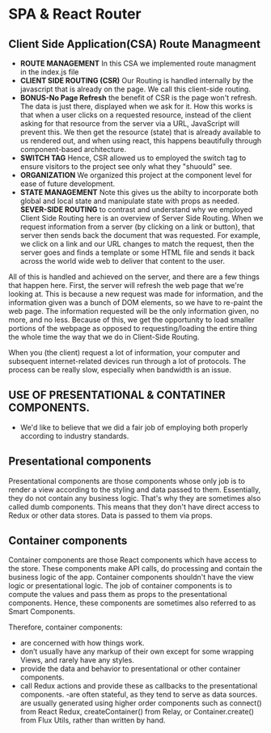 # SPA & React Router 

## Client Side Application(CSA) Route Managmeent
- __ROUTE MANAGEMENT__ In this CSA we implemented route managment in the index.js file
- __CLIENT SIDE ROUTING (CSR)__ Our Routing is handled internally by the javascript that is already on the page. We call this client-side routing.
- __BONUS-No Page Refresh__ the benefit of CSR is the page won't refresh. The data is just there, displayed when we ask for it. How this works is that when a user clicks on a requested resource, instead of the client asking for that resource from the server via a URL, JavaScript will prevent this. We then get the resource (state) that is already available to us rendered out, and when using react, this happens beautifully through component-based architecture.
- __SWITCH TAG__ Hence, CSR allowed us to employed the switch tag to ensure visitors to the project see only what they "shuould" see. 
- __ORGANIZATION__ We organized this project at the component level for ease of future development. 
- __STATE MANAGEMENT__ Note this gives us the abilty to incorporate both global and local state and manipulate state with props as needed. 
__SEVER-SIDE ROUTING__ to contrast and understand why we employed Client Side Routing here is an overview of Server Side Routing. 
When we request information from a server (by clicking on a link or button), that server then sends back the document that was requested. For example, we click on a link and our URL changes to match the request, then the server goes and finds a template or some HTML file and sends it back across the world wide web to deliver that content to the user.

All of this is handled and achieved on the server, and there are a few things that happen here. First, the server will refresh the web page that we're looking at. This is because a new request was made for information, and the information given was a bunch of DOM elements, so we have to re-paint the web page. The information requested will be the only information given, no more, and no less. Because of this, we get the opportunity to load smaller portions of the webpage as opposed to requesting/loading the entire thing the whole time the way that we do in Client-Side Routing.

When you (the client) request a lot of information, your computer and subsequent internet-related devices run through a lot of protocols. The process can be really slow, especially when bandwidth is an issue.

## USE OF PRESENTATIONAL &  CONTATINER COMPONENTS. 
- We'd like to believe that we did a fair job of employing both properly according to industry standards. 
## Presentational components
Presentational components are those components whose only job is to render a view according to the styling and data passed to them. Essentially, they do not contain any business logic. That's why they are sometimes also called dumb components. This means that they don't have direct access to Redux or other data stores. Data is passed to them via props.

## Container components
Container components are those React components which have access to the store. These components make API calls, do processing and contain the business logic of the app. Container components shouldn't have the view logic or presentational logic. The job of container components is to compute the values and pass them as props to the presentational components. Hence, these components are sometimes also referred to as Smart Components.

Therefore, container components:

- are concerned with how things work.
- don’t usually have any markup of their own except for some wrapping Views, and rarely have any styles.
- provide the data and behavior to presentational or other container components.
- call Redux actions and provide these as callbacks to the presentational components.
-are often stateful, as they tend to serve as data sources.
are usually generated using higher order components such as connect() from React Redux, createContainer() from Relay, or Container.create() from Flux Utils, rather than written by hand.